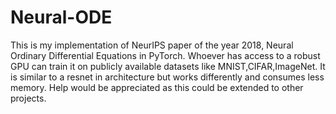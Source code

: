 # Neural-ODE

This is my implementation of NeurIPS paper of the year 2018, Neural Ordinary Differential Equations in PyTorch.
Whoever has access to a robust GPU can train it on publicly available datasets like MNIST,CIFAR,ImageNet. It is similar to a resnet in architecture but works differently and consumes less memory. Help would be appreciated as this could be extended to other projects.
